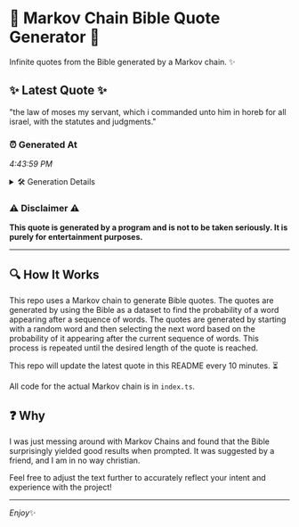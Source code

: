 # 📖 Markov Chain Bible Quote Generator 📖

Infinite quotes from the Bible generated by a Markov chain. ✨

## ✨ Latest Quote ✨
"the law of moses my servant, which i commanded unto him in horeb for all israel, with the statutes and judgments."

### ⏰ Generated At
*4:43:59 PM*

<details>
    <summary>🛠️ Generation Details</summary>
    <p>
        <strong>🌱 Seed:</strong> the<br>
        <strong>🔄 Iterations:</strong> 20<br>
        <strong>📜 Context History:</strong><br>[ the ]: law<br>[ the, law ]: of<br>[ the, law, of ]: moses<br>[ the, law, of, moses ]: my<br>[ the, law, of, moses, my ]: servant,<br>[ the, law, of, moses, my, servant, ]: which<br>[ law, of, moses, my, servant,, which ]: i<br>[ of, moses, my, servant,, which, i ]: commanded<br>[ moses, my, servant,, which, i, commanded ]: unto<br>[ my, servant,, which, i, commanded, unto ]: him<br>[ servant,, which, i, commanded, unto, him ]: in<br>[ which, i, commanded, unto, him, in ]: horeb<br>[ i, commanded, unto, him, in, horeb ]: for<br>[ commanded, unto, him, in, horeb, for ]: all<br>[ unto, him, in, horeb, for, all ]: israel,<br>[ him, in, horeb, for, all, israel, ]: with<br>[ in, horeb, for, all, israel,, with ]: the<br>[ horeb, for, all, israel,, with, the ]: statutes<br>[ for, all, israel,, with, the, statutes ]: and<br>[ all, israel,, with, the, statutes, and ]: judgments.<br>
    </p>
</details>

### ⚠️ Disclaimer ⚠️
**This quote is generated by a program and is not to be taken seriously. It is purely for entertainment purposes.**

---

## 🔍 How It Works

This repo uses a Markov chain to generate Bible quotes. The quotes are generated by using the Bible as a dataset to find the probability of a word appearing after a sequence of words. The quotes are generated by starting with a random word and then selecting the next word based on the probability of it appearing after the current sequence of words. This process is repeated until the desired length of the quote is reached.

This repo will update the latest quote in this README every 10 minutes. ⏳

All code for the actual Markov chain is in `index.ts`.

## ❓ Why

I was just messing around with Markov Chains and found that the Bible surprisingly yielded good results when prompted. 
It was suggested by a friend, and I am in no way christian.

Feel free to adjust the text further to accurately reflect your intent and experience with the project!

---

*Enjoy*✨
